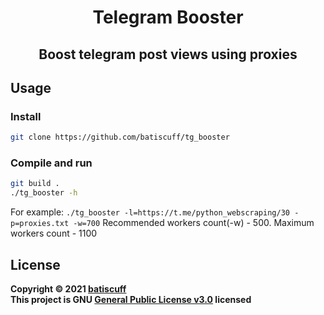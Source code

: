 <h1 align="center">Telegram Booster</h1>
<h2 align="center">Boost telegram post views using proxies</h2>

## Usage
### Install
```sh
git clone https://github.com/batiscuff/tg_booster
```
### Compile and run
```sh
git build .
./tg_booster -h
```
For example: `./tg_booster -l=https://t.me/python_webscraping/30 -p=proxies.txt -w=700`
Recommended workers count(-w) - 500. Maximum workers count - 1100

## License
**Copyright © 2021 [batiscuff](https://github.com/batiscuff)** <br />
**This project is GNU [General Public License v3.0](https://github.com/batiscuff/tg_booster/blob/main/LICENSE) licensed**
